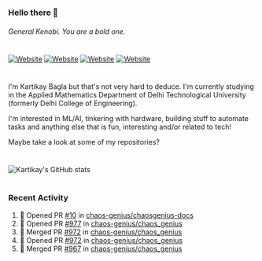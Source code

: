 ### Hello there 👋
###### General Kenobi. You are a bold one.

#
[![Website](https://img.shields.io/website?label=kartikaybagla.com&style=flat-square&url=https%3A%2F%2Fkartikaybagla.com)](https://kartikaybagla.com)
[![Website](https://img.shields.io/website?label=itwasthe.management&style=flat-square&url=https%3A%2F%2Fitwasthe.management)](https://itwasthe.management)
[![Website](https://img.shields.io/website?label=coordinate.bond&style=flat-square&url=https%3A%2F%2Fcoordinate.bond)](https://coordinate.bond)
[![Website](https://img.shields.io/website?label=glugg.in&style=flat-square&url=https%3A%2F%2Fglugg.in)](https://glugg.in)
#

I'm Kartikay Bagla but that's not very hard to deduce. I'm currently studying in the Applied Mathematics Department of Delhi Technological University (formerly Delhi College of Engineering).

I'm interested in ML/AI, tinkering with hardware, building stuff to automate tasks and anything else that is fun, interesting and/or related to tech!

Maybe take a look at some of my repositories?

#
![Kartikay's GitHub stats](https://github-readme-stats.vercel.app/api?username=kartikay-bagla&count_private=true&show_icons=true&theme=radical)
#


### Recent Activity
<!--START_SECTION:activity-->
1. 💪 Opened PR [#10](https://github.com/chaos-genius/chaosgenius-docs/pull/10) in [chaos-genius/chaosgenius-docs](https://github.com/chaos-genius/chaosgenius-docs)
2. 💪 Opened PR [#977](https://github.com/chaos-genius/chaos_genius/pull/977) in [chaos-genius/chaos_genius](https://github.com/chaos-genius/chaos_genius)
3. 🎉 Merged PR [#972](https://github.com/chaos-genius/chaos_genius/pull/972) in [chaos-genius/chaos_genius](https://github.com/chaos-genius/chaos_genius)
4. 💪 Opened PR [#972](https://github.com/chaos-genius/chaos_genius/pull/972) in [chaos-genius/chaos_genius](https://github.com/chaos-genius/chaos_genius)
5. 🎉 Merged PR [#967](https://github.com/chaos-genius/chaos_genius/pull/967) in [chaos-genius/chaos_genius](https://github.com/chaos-genius/chaos_genius)
<!--END_SECTION:activity-->